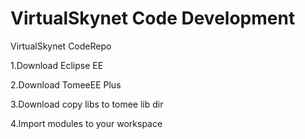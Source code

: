 VirtualSkynet Code Development
================================

VirtualSkynet CodeRepo

1.Download Eclipse EE

2.Download TomeeEE Plus

3.Download copy libs to tomee lib dir

4.Import modules to your workspace


